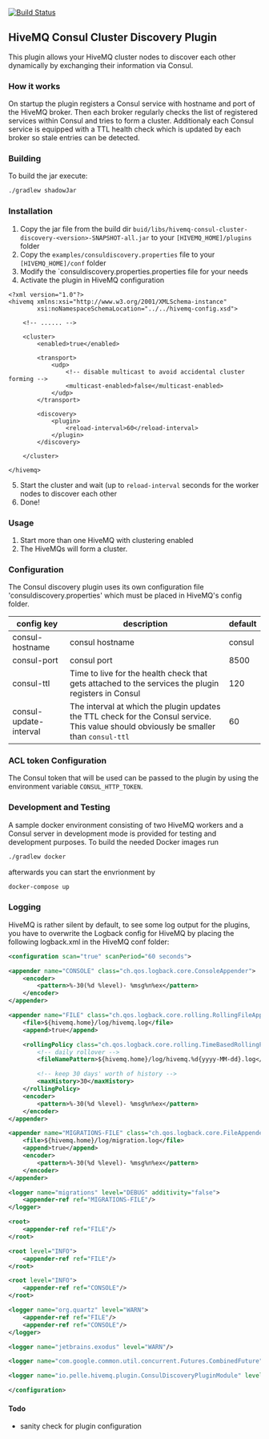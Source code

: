 [![Build Status](https://travis-ci.org/pellepelster/hivemq-consul-cluster-discovery.svg?branch=master)](https://travis-ci.org/pellepelster/hivemq-consul-cluster-discovery)

## HiveMQ Consul Cluster Discovery Plugin

This plugin allows your HiveMQ cluster nodes to discover each other dynamically by exchanging their information via
Consul.

### How it works

On startup the plugin registers a Consul service with hostname and port of the HiveMQ broker. Then each broker regularly
checks the list of registered services within Consul and tries to form a cluster. Additionaly each Consul service is
equipped with a TTL health check which is updated by each broker so stale entries can be detected.

### Building

To build the jar execute:

```sh
./gradlew shadowJar
```

### Installation

1. Copy the jar file from the build dir `buid/libs/hivemq-consul-cluster-discovery-<version>-SNAPSHOT-all.jar` to your `[HIVEMQ_HOME]/plugins` folder
2. Copy the `examples/consuldiscovery.properties` file to your `[HIVEMQ_HOME]/conf` folder
3. Modify the `consuldiscovery.properties.properties file for your needs
4. Activate the plugin in HiveMQ configuration

```
<?xml version="1.0"?>
<hivemq xmlns:xsi="http://www.w3.org/2001/XMLSchema-instance"
        xsi:noNamespaceSchemaLocation="../../hivemq-config.xsd">

    <!-- ...... -->

    <cluster>
        <enabled>true</enabled>

        <transport>
            <udp>
                <!-- disable multicast to avoid accidental cluster forming -->
                <multicast-enabled>false</multicast-enabled>
            </udp>
        </transport>

        <discovery>
            <plugin>
                <reload-interval>60</reload-interval>
            </plugin>
        </discovery>

    </cluster>

</hivemq>
```

5. Start the cluster and wait (up to `reload-interval` seconds for the worker nodes to discover each other
6. Done!

### Usage

1. Start more than one HiveMQ with clustering enabled
2. The HiveMQs will form a cluster.


### Configuration

The Consul discovery plugin uses its own configuration file 'consuldiscovery.properties' which must be placed in HiveMQ's config folder.

| config key | description | default |
|------------|--------------|--------|
| consul-hostname | consul hostname | consul |
| consul-port | consul port | 8500 |
| consul-ttl | Time to live for the health check that gets attached to the services the plugin registers in Consul | 120 |
| consul-update-interval | The interval at which the plugin updates the TTL check for the Consul service. This value should obviously be smaller than `consul-ttl`  | 60 |

### ACL token Configuration

The Consul token that will be used can be passed to the plugin by using the environment variable `CONSUL_HTTP_TOKEN`.

### Development and Testing

A sample docker environment consisting of two HiveMQ workers and a Consul server in development mode is provided for
testing and development purposes. To build the needed Docker images run

```sh
./gradlew docker
```

afterwards you can start the envrionment by

```sh
docker-compose up
```

### Logging

HiveMQ is rather silent by default, to see some log output for the plugins, you have to overwrite the Logback config for
HiveMQ by placing the following logback.xml in the HiveMQ conf folder:

```xml
<configuration scan="true" scanPeriod="60 seconds">

<appender name="CONSOLE" class="ch.qos.logback.core.ConsoleAppender">
    <encoder>
        <pattern>%-30(%d %level)- %msg%n%ex</pattern>
    </encoder>
</appender>

<appender name="FILE" class="ch.qos.logback.core.rolling.RollingFileAppender">
    <file>${hivemq.home}/log/hivemq.log</file>
    <append>true</append>

    <rollingPolicy class="ch.qos.logback.core.rolling.TimeBasedRollingPolicy">
        <!-- daily rollover -->
        <fileNamePattern>${hivemq.home}/log/hivemq.%d{yyyy-MM-dd}.log</fileNamePattern>

        <!-- keep 30 days' worth of history -->
        <maxHistory>30</maxHistory>
    </rollingPolicy>
    <encoder>
        <pattern>%-30(%d %level)- %msg%n%ex</pattern>
    </encoder>
</appender>

<appender name="MIGRATIONS-FILE" class="ch.qos.logback.core.FileAppender">
    <file>${hivemq.home}/log/migration.log</file>
    <append>true</append>
    <encoder>
        <pattern>%-30(%d %level)- %msg%n%ex</pattern>
    </encoder>
</appender>

<logger name="migrations" level="DEBUG" additivity="false">
    <appender-ref ref="MIGRATIONS-FILE"/>
</logger>

<root>
    <appender-ref ref="FILE"/>
</root>

<root level="INFO">
    <appender-ref ref="FILE"/>
</root>

<root level="INFO">
    <appender-ref ref="CONSOLE"/>
</root>

<logger name="org.quartz" level="WARN">
    <appender-ref ref="FILE"/>
    <appender-ref ref="CONSOLE"/>
</logger>

<logger name="jetbrains.exodus" level="WARN"/>

<logger name="com.google.common.util.concurrent.Futures.CombinedFuture" level="OFF"/>

<logger name="io.pelle.hivemq.plugin.ConsulDiscoveryPluginModule" level="DEBUG"/>

</configuration>
```
#### Todo

* sanity check for plugin configuration
